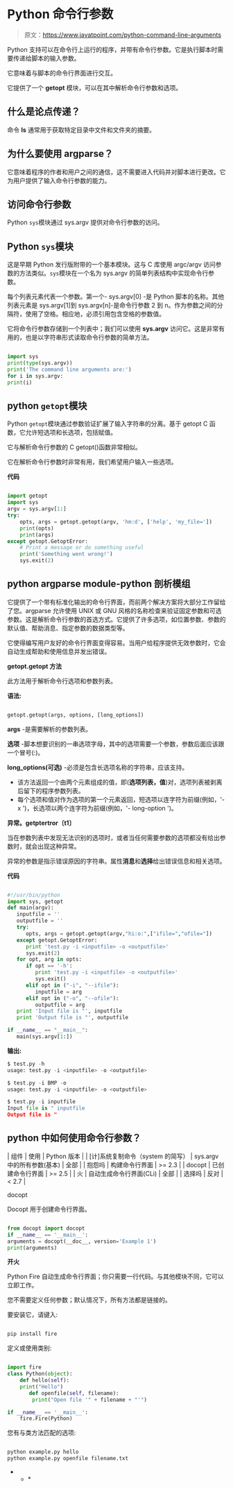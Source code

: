 # Python 命令行参数

> 原文：<https://www.javatpoint.com/python-command-line-arguments>

Python 支持可以在命令行上运行的程序，并带有命令行参数。它是执行脚本时需要传递给脚本的输入参数。

它意味着与脚本的命令行界面进行交互。

它提供了一个 **getopt** 模块，可以在其中解析命令行参数和选项。

## 什么是论点传递？

命令 **ls** 通常用于获取特定目录中文件和文件夹的摘要。

## 为什么要使用 argparse？

它意味着程序的作者和用户之间的通信，这不需要进入代码并对脚本进行更改。它为用户提供了输入命令行参数的能力。

## 访问命令行参数

Python `sys`模块通过 sys.argv 提供对命令行参数的访问。

## Python `sys`模块

这是早期 Python 发行版附带的一个基本模块。这与 C 库使用 argc/argv 访问参数的方法类似。`sys`模块在一个名为 sys.argv 的简单列表结构中实现命令行参数。

每个列表元素代表一个参数。第一个- sys.argv[0] -是 Python 脚本的名称。其他列表元素是 sys.argv[1]到 sys.argv[n]-是命令行参数 2 到 n。作为参数之间的分隔符，使用了空格。相应地，必须引用包含空格的参数值。

它将命令行参数存储到一个列表中；我们可以使用 **sys.argv** 访问它。这是非常有用的，也是以字符串形式读取命令行参数的简单方法。

```py

import sys
print(type(sys.argv))
print('The command line arguments are:')
for i in sys.argv:
print(i)

```

## python `getopt`模块

Python `getopt`模块通过参数验证扩展了输入字符串的分离。基于 getopt C 函数，它允许短选项和长选项，包括赋值。

它与解析命令行参数的 C getopt()函数非常相似。

它在解析命令行参数时非常有用，我们希望用户输入一些选项。

**代码**

```py

import getopt
import sys
argv = sys.argv[1:]
try:
    opts, args = getopt.getopt(argv, 'hm:d', ['help', 'my_file='])
    print(opts)
    print(args)
except getopt.GetoptError:
    # Print a message or do something useful
    print('Something went wrong!')
    sys.exit(2)

```

## python argparse module-python 剖析模组

它提供了一个带有标准化输出的命令行界面，而前两个解决方案将大部分工作留给了您。argparse 允许使用 UNIX 或 GNU 风格的名称检查来验证固定参数和可选参数。这是解析命令行参数的首选方式。它提供了许多选项，如位置参数、参数的默认值、帮助消息、指定参数的数据类型等。

它使得编写用户友好的命令行界面变得容易。当用户给程序提供无效参数时，它会自动生成帮助和使用信息并发出错误。

**getopt.getopt 方法**

此方法用于解析命令行选项和参数列表。

**语法:**

```py

getopt.getopt(args, options, [long_options])

```

**args** -是需要解析的参数列表。

**选项** -脚本想要识别的一串选项字母，其中的选项需要一个参数，参数后面应该跟一个冒号(:)。

**long_options(可选)** -必须是包含长选项名称的字符串，应该支持。

*   该方法返回一个由两个元素组成的值，即(**选项列表，值**)对，选项列表被剥离后留下的程序参数列表。
*   每个选项和值对作为选项的第一个元素返回，短选项以连字符为前缀(例如，'-x ')，长选项以两个连字符为前缀(例如，'- long-option ')。

**异常。getptertror〔t1〕**

当在参数列表中发现无法识别的选项时，或者当任何需要参数的选项都没有给出参数时，就会出现这种异常。

异常的参数是指示错误原因的字符串。属性**消息**和**选择**给出错误信息和相关选项。

**代码**

```py

#!/usr/bin/python
import sys, getopt
def main(argv):
   inputfile = ''
   outputfile = ''
   try:
      opts, args = getopt.getopt(argv,"hi:o:",["ifile=","ofile="])
   except getopt.GetoptError:
      print 'test.py -i <inputfile> -o <outputfile>'
      sys.exit(2)
   for opt, arg in opts:
      if opt == '-h':
         print 'test.py -i <inputfile> -o <outputfile>'
         sys.exit()
      elif opt in ("-i", "--ifile"):
         inputfile = arg
      elif opt in ("-o", "--ofile"):
         outputfile = arg
   print 'Input file is "', inputfile
   print 'Output file is "', outputfile

if __name__ == "__main__":
   main(sys.argv[1:])

```

**输出:**

```py
$ test.py -h
usage: test.py -i <inputfile> -o <outputfile>

$ test.py -i BMP -o
usage: test.py -i <inputfile> -o <outputfile>

$ test.py -i inputfile
Input file is " inputfile
Output file is "

```

## python 中如何使用命令行参数？

 <pwe can="" use="" modules="" to="" get="" arguments.="" p="">| 组件 | 使用 | Python 版本 |
| [计]系统复制命令（system 的简写） | sys.argv 中的所有参数(基本) | 全部 |
| 抱怨吗 | 构建命令行界面 | >= 2.3 |
| docopt | 已创建命令行界面 | >= 2.5 |
| 火 | 自动生成命令行界面(CLi) | 全部 |
| 选择吗 | 反对 | < 2.7 |

docopt

Docopt 用于创建命令行界面。

```py

from docopt import docopt
if __name__ == '__main__':
arguments = docopt(__doc__, version='Example 1')
print(arguments) 

```

**开火**

Python Fire 自动生成命令行界面；你只需要一行代码。与其他模块不同，它可以立即工作。

您不需要定义任何参数；默认情况下，所有方法都是链接的。

要安装它，请键入:

```py

pip install fire

```

定义或使用类别:

```py

import fire
class Python(object):
    def hello(self):
    print("Hello")
       def openfile(self, filename):
        print("Open file '" + filename + "'")

if __name__ == '__main__':
    fire.Fire(Python) 

```

您有与类方法匹配的选项:

```py

python example.py hello
python example.py openfile filename.txt

```

* * *</pwe>